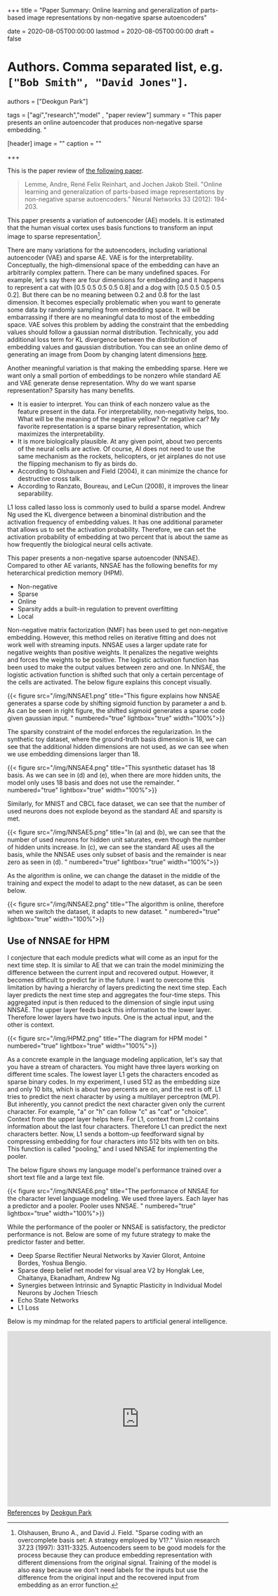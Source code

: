 +++
title = "Paper Summary: Online learning and generalization of parts-based image representations by non-negative sparse autoencoders"

date = 2020-08-05T00:00:00
lastmod = 2020-08-05T00:00:00
draft = false

# Authors. Comma separated list, e.g. `["Bob Smith", "David Jones"]`.
authors = ["Deokgun Park"]

tags = ["agi","research","model" , "paper review"]
summary = "This paper presents an online autoencoder that produces non-negative sparse embedding.  "  


[header]
image = ""
caption = ""

+++

This is the paper review of [the following paper](https://www.sciencedirect.com/science/article/pii/S0893608012001451?casa_token=WYDIO2ntGhQAAAAA:B29Tp8xM_QevE28SHvAOVdn8nXVPCaGSOdZ90BY4vAI-YXUv4gYbknpJt_-TLjiWB7ki2pHHe4M). 

> Lemme, Andre, René Felix Reinhart, and Jochen Jakob Steil. "Online learning and generalization of parts-based image representations by non-negative sparse autoencoders." Neural Networks 33 (2012): 194-203.

This paper presents a variation of autoencoder (AE) models. It is estimated that the human visual cortex uses basis functions to transform an input image to sparse representation[^1].  
[^1]: Olshausen, Bruno A., and David J. Field. "Sparse coding with an overcomplete basis set: A strategy employed by V1?." Vision research 37.23 (1997): 3311-3325. 
Autoencoders seem to be good models for the process because they can produce embedding representation with different dimensions from the original signal. Training of the model is also easy because we don't need labels for the inputs but use the difference from the original input and the recovered input from embedding as an error function. 



There are many variations for the autoencoders, including variational autoencoder (VAE) and sparse AE. VAE is for the interpretability. Conceptually, the high-dimensional space of the embedding can have an arbitrarily complex pattern. There can be many undefined spaces.   For example, let's say there are four dimensions for embedding and it happens to represent a cat with [0.5 0.5 0.5 0.5 0.8] and a dog with [0.5 0.5 0.5 0.5 0.2]. But there can be no meaning between 0.2 and 0.8 for the last dimension. It becomes especially problematic when you want to generate some data by randomly sampling from embedding space. It will be embarrassing if there are no meaningful data to most of the embedding space. VAE solves this problem by adding the constraint that the embedding values should follow a gaussian normal distribution. Technically, you add additional loss term for KL divergence between the distribution of embedding values and gaussian distribution.  You can see an online demo of generating an image from Doom by changing latent dimensions [here](https://worldmodels.github.io/).

Another meaningful variation is that making the embedding sparse. Here we want only a small portion of embeddings to be nonzero while standard AE and VAE generate dense representation. Why do we want sparse representation? Sparsity has many benefits. 

- It is easier to interpret. You can think of each nonzero value as the feature present in the data. For interpretability, non-negativity helps, too. What will be the meaning of the negative yellow? Or negative car? My favorite representation is a sparse binary representation, which maximizes the interpretability. 
- It is more biologically plausible. At any given point, about two percents of the neural cells are active. Of course, AI does not need to use the same mechanism as the rockets, helicopters, or jet airplanes do not use the flipping mechanism to fly as birds do.  
- According to Olshausen and Field (2004), it can minimize the chance for destructive cross talk.  
- According to Ranzato, Boureau, and LeCun (2008), it improves the linear separability.  

L1 loss called lasso loss is commonly used to build a sparse model. Andrew Ng used the KL divergence between a binominal distribution and the activation frequency of embedding values.  It has one additional parameter that allows us to set the activation probability. Therefore, we can set the activation probability of embedding at two percent that is about the same as how frequently the biological neural cells activate.   

This paper presents a non-negative sparse autoencoder (NNSAE). Compared to other AE variants, NNSAE has the following benefits for my heterarchical prediction memory (HPM).  

- Non-negative
- Sparse
- Online
- Sparsity adds a built-in regulation to prevent overfitting
- Local

Non-negative matrix factorization (NMF) has been used to get non-negative embedding. However, this method relies on iterative fitting and does not work well with streaming inputs. NNSAE uses a larger update rate for negative weights than positive weights. It penalizes the negative weights and forces the weights to be positive.  The logistic activation function has been used to make the output values between zero and one. In NNSAE, the logistic activation function is shifted such that only a certain percentage of the cells are activated. The below figure explains this concept visually. 

{{< figure src="/img/NNSAE1.png" title="This figure explains how NNSAE generates a sparse code by shifting sigmoid function by parameter a and b. As can be seen in right figure, the shifted sigmoid generates a sparse code given gaussian input.  " numbered="true" lightbox="true" width="100%">}}


The sparsity constraint of the model enforces the regularization. In the synthetic toy dataset, where the ground-truth basis dimension is 18, we can see that the additional hidden dimensions are not used, as we can see when we use embedding dimensions larger than 18. 
 
{{< figure src="/img/NNSAE4.png" title="This sysnthetic dataset has 18 basis. As we can see in (d) and (e), when there are more hidden units, the model only uses 18 basis and does not use the remainder.  " numbered="true" lightbox="true" width="100%">}}

Similarly, for MNIST and CBCL face dataset, we can see that the number of used neurons does not explode beyond as the standard AE and sparsity is met. 

{{< figure src="/img/NNSAE5.png" title="In (a) and (b), we can see that the number of used neurons for hidden unit saturates, even though the number of hidden units increase. In (c), we can see the standard AE uses all the basis, while the NNSAE uses only subset of basis and the remainder is near zero as seen in (d).  " numbered="true" lightbox="true" width="100%">}}

As the algorithm is online, we can change the dataset in the middle of the training and expect the model to adapt to the new dataset, as can be seen below. 

{{< figure src="/img/NNSAE2.png" title="The algorithm is online, therefore when we switch the dataset, it adapts to new dataset.  " numbered="true" lightbox="true" width="100%">}}

## Use of NNSAE for HPM 
I conjecture that each module predicts what will come as an input for the next time step. It is similar to AE that we can train the model minimizing the difference between the current input and recovered output. However, it becomes difficult to predict far in the future. I want to overcome this limitation by having a hierarchy of layers predicting the next time step. Each layer predicts the next time step and aggregates the four-time steps. This aggregated input is then reduced to the dimension of single input using NNSAE. The upper layer feeds back this information to the lower layer. Therefore lower layers have two inputs. One is the actual input, and the other is context.  

{{< figure src="/img/HPM2.png" title="The diagram for HPM model " numbered="true" lightbox="true" width="100%">}}

As a concrete example in the language modeling application, let's say that you have a stream of characters. You might have three layers working on different time scales. The lowest layer L1 gets the characters encoded as sparse binary codes. In my experiment, I used 512 as the embedding size and only 10 bits, which is about two percents are on, and the rest is off.  L1 tries to predict the next character by using a multilayer perceptron (MLP). But inherently, you cannot predict the next character given only the current character. For example, "a" or "h" can follow "c" as "cat" or "choice". Context from the upper layer helps here. For L1, context from L2 contains information about the last four characters. Therefore L1 can predict the next characters better. Now, L1 sends a bottom-up feedforward signal by compressing embedding for four characters into 512 bits with ten on bits. This function is called "pooling," and I used NNSAE for implementing the pooler. 


The below figure shows my language model's performance trained over a short text file and a large text file. 

{{< figure src="/img/NNSAE6.png" title="The performance of NNSAE for the character level language modeling. We used three layers. Each layer has a predictor and a pooler. Pooler uses NNSAE.  " numbered="true" lightbox="true" width="100%">}}

While the performance of the pooler or NNSAE is satisfactory, the predictor performance is not. Below are some of my future strategy to make the predictor faster and better. 

- Deep Sparse Rectifier Neural Networks by Xavier Glorot, Antoine Bordes, Yoshua Bengio. 
- Sparse deep belief net model for visual area V2 by Honglak Lee, Chaitanya, Ekanadham,  Andrew Ng
- Synergies between Intrinsic and Synaptic Plasticity in Individual Model Neurons by Jochen Triesch 
- Echo State Networks
- L1 Loss


Below is my mindmap for the related papers to artificial general intelligence. 
<iframe width="600" height="400" frameborder="0" src="https://www.mindmeister.com/maps/public_map_shell/1405726945/references?width=600&height=400&z=auto&live_update=1&no_logo=1" scrolling="no" style="overflow: hidden; margin-bottom: 5px;">Your browser is not able to display frames. Please visit <a href="https://www.mindmeister.com/1405726945/references" target="_blank">References</a> on MindMeister.</iframe><div class="mb-5"><a href="https://www.mindmeister.com/1405726945/references" target="_blank">References</a> by <a href="https://www.mindmeister.com/users/channel/42813067" target="_blank">Deokgun Park</a></div>


